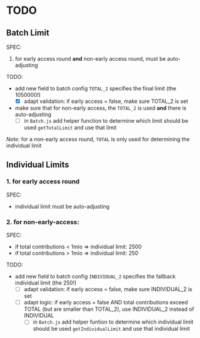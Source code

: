 # TODO

## Batch Limit

SPEC:

1. for early access round **and** non-early access round, must be auto-adjusting

TODO:

- add new field to batch config `TOTAL_2` specifies the final limit (the 1050000!)
  - [x] adapt validation: if early access = false, make sure TOTAL_2 is set
- make sure that for non-early access, the `TOTAL_2` is used **and** there is auto-adjusting
  - [ ] in `Batch.js` add helper function to determine which limit should be used `getTotalLimit` and use that limit

_Note_: for a non-early access round, `TOTAL` is only used for determining the individual limit

## Individual Limits

### 1. for early access round

SPEC:

- individual limit must be auto-adjusting

### 2. for non-early-access:

SPEC:

- if total contributions < 1mio => individual limit: 2500
- if total contributions > 1mio => individual limit: 250

TODO:

- add new field to batch config `INDIVIDUAL_2` specifies the fallback individual limit (the 250!)
  - [ ] adapt validation: if early access = false, make sure INDIVIDUAL_2 is set
  - [ ] adapt logic: if early access = false AND total contributions exceed TOTAL (but are smaller than TOTAL_2), use INDIVIDUAL_2 instead of INDIVIDUAL
    - [ ] in `Batch.js` add helper funtion to determine which individual limit should be used `getIndividualLimit` and use that individual limit
